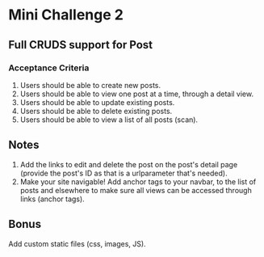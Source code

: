 # Mini Challenge 2

## Full CRUDS support for Post

### Acceptance Criteria
1. Users should be able to create new posts.
2. Users should be able to view one post at a time, through a detail view.
3. Users should be able to update existing posts.
4. Users should be able to delete existing posts.
5. Users should be able to view a list of all posts (scan).

## Notes
1. Add the links to edit and delete the post on the post's detail page (provide the post's ID as that is a urlparameter that's needed).
2. Make your site navigable! Add anchor tags to your navbar, to the list of posts and elsewhere to make sure all views can be accessed through links (anchor tags).

## Bonus
Add custom static files (css, images, JS).